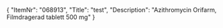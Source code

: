 {
  "ItemNr": "068913",
  "Title": "test",
  "Description": "Azithromycin Orifarm, Filmdragerad tablett 500 mg"
}